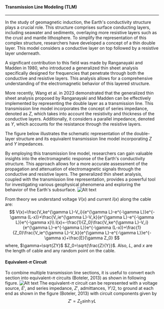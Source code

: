 <!-- 
Author(s): Shibaji Chakraborty, Xueling Shi

Disclaimer:
SCUBAS is under the MIT license found in the root directory LICENSE.md 
Everyone is permitted to copy and distribute verbatim copies of this license 
document.

This version of the MIT Public License incorporates the terms
and conditions of MIT General Public License.
-->
#### Transmission Line Modeling (TLM)
---

In the study of geomagnetic induction, the Earth's conductivity structure plays a crucial role. This structure comprises surface conducting layers, including seawater and sediments, overlaying more resistive layers such as the crust and mantle lithosphere. To simplify the representation of this complex structure, researchers have developed a concept of a thin double layer. This model considers a conductive layer on top followed by a resistive layer underneath.

A significant contribution to this field was made by Ranganayaki and Madden in 1980, who introduced a generalized thin sheet analysis specifically designed for frequencies that penetrate through both the conductive and resistive layers. This analysis allows for a comprehensive understanding of the electromagnetic behavior of this layered structure.

More recently, Wang et al. in 2023 demonstrated that the generalized thin sheet analysis proposed by Ranganayaki and Madden can be effectively implemented by representing the double layer as a transmission line. This transmission line model incorporates the concept of series impedance, denoted as $Z$, which takes into account the resistivity and thickness of the conductive layers. Additionally, it considers a parallel impedance, denoted as $Y$, which accounts for the resistance through the resistive layers.

The figure below illustrates the schematic representation of the double-layer structure and its equivalent transmission line model incorporating $Z$ and $Y$ impedances.

By employing this transmission line model, researchers can gain valuable insights into the electromagnetic response of the Earth's conductivity structure. This approach allows for a more accurate assessment of the propagation and attenuation of electromagnetic signals through the conductive and resistive layers. The generalized thin sheet analysis, coupled with the transmission line representation, provides a powerful tool for investigating various geophysical phenomena and exploring the behavior of the Earth's subsurface. ![Alt text](https://github.com/shibaji7/SCUBAS/tree/main/scripts/figures/Thinsheet-Model.png)


From theory we understand voltage $V(x)$ and current $I(x)$ along the cable are:
$$
V(x)=\frac{V_ke^{\gamma L}-V_i}{e^{\gamma L}-e^{-\gamma L}}e^{-\gamma (L-x)}+\frac{V_ie^{\gamma L}-V_k}{e^{\gamma L}-e^{-\gamma L}}e^{-\gamma x}\\
I(x)=-\frac{1}{Z_0}\frac{V_ke^{\gamma L}-V_i}{e^{\gamma L}-e^{-\gamma L}}e^{-\gamma (L-x)}+\frac{1}{Z_0}\frac{V_ie^{\gamma L}-V_k}{e^{\gamma L}-e^{-\gamma L}}e^{-\gamma x}+\frac{E}{\gamma Z_0}
$$
where, $\gamma=\sqrt{ZY}$ $Z_0=\sqrt{\frac{Z}{Y}}$. Also, $L$, and $x$ are the length of cable and any random point on the cable.

#### Equivalent-$\pi$ Circuit
To combine multiple transmission line sections, it is useful to convert each section into  equivalent-$\pi$ circuits (Boteler, 2013) as shown in following figure. ![Alt text](https://github.com/shibaji7/SCUBAS/tree/main/scripts/figures/Thinsheet-Model.png)
The equivalent-$\pi$ circuit can be represented with a voltage source, $E'$, and series impedance, $Z'$,  admittances, $Y'/2$, to ground at each end as shown in the figure (Boteler, 2013) with circuit components given by
$$
Z'=Z_0\sinh{\gamma L}
$$
